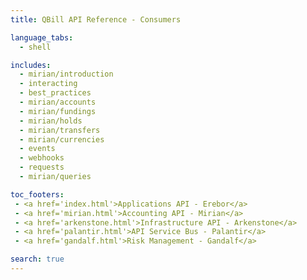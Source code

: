 ```yaml
---
title: QBill API Reference - Consumers

language_tabs:
  - shell

includes:
  - mirian/introduction
  - interacting
  - best_practices
  - mirian/accounts
  - mirian/fundings
  - mirian/holds
  - mirian/transfers
  - mirian/currencies
  - events
  - webhooks
  - requests
  - mirian/queries

toc_footers:
 - <a href='index.html'>Applications API - Erebor</a>
 - <a href='mirian.html'>Accounting API - Mirian</a>
 - <a href='arkenstone.html'>Infrastructure API - Arkenstone</a>
 - <a href='palantir.html'>API Service Bus - Palantir</a>
 - <a href='gandalf.html'>Risk Management - Gandalf</a>

search: true
---
```

